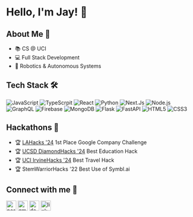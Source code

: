 # Hello, I'm Jay! 👋

## About Me 📖
- 📚 CS @ UCI
- 💻 Full Stack Development
- 🤖 Robotics & Autonomous Systems


## Tech Stack 🛠️

![JavaScript](https://img.shields.io/badge/JavaScript-F7DF1E?style=for-the-badge&logo=javascript&logoColor=black)
![TypeScrpit](https://img.shields.io/badge/TypeScript-3178C6?style=for-the-badge&logo=typescript&logoColor=white)
![React](https://img.shields.io/badge/React-20232A?style=for-the-badge&logo=react&logoColor=61DAFB)
![Python](https://img.shields.io/badge/Python-3776AB?style=for-the-badge&logo=python&logoColor=white)
![Next.Js](https://img.shields.io/badge/next.js-000000?style=for-the-badge&logo=nextdotjs&logoColor=white)
![Node.js](https://img.shields.io/badge/Node.js-43853D?style=for-the-badge&logo=node.js&logoColor=white)
![GraphQL](https://img.shields.io/badge/GraphQL-E10098?style=for-the-badge&logo=graphql&logoColor=white)
![Firebase](https://img.shields.io/badge/Firebase-FFCA28?style=for-the-badge&logo=firebase&logoColor=black)
![MongoDB](https://img.shields.io/badge/MongoDB-4EA94B?style=for-the-badge&logo=mongodb&logoColor=white)
![Flask](https://img.shields.io/badge/Flask-000000?style=for-the-badge&logo=flask&logoColor=white)
![FastAPI](https://img.shields.io/badge/FastAPI-005571?style=for-the-badge&logo=fastapi&logoColor=white)
![HTML5](https://img.shields.io/badge/HTML5-E34F26?style=for-the-badge&logo=html5&logoColor=white)
![CSS3](https://img.shields.io/badge/CSS3-1572B6?style=for-the-badge&logo=css3&logoColor=white)


## Hackathons 🥇

- 🏆 [LAHacks '24](https://devpost.com/software/teachme-3p7bw1) 1st Place Google Company Challenge
- 🏆 [UCSD DiamondHacks '24](https://devpost.com/software/abseas) Best Education Hack
- 🏆 [UCI IrvineHacks '24](https://devpost.com/software/xplore-p1dnvc) Best Travel Hack
- 🏆 StemWarriorHacks '22 Best Use of Symbl.ai


## Connect with me 🤝

<a href="https://jaywu.dev"><img src="https://img.shields.io/static/v1?message=Website&logo=globe&label=&color=0A0A0A&logoColor=white&labelColor=&style=for-the-badge" height="27" alt="portfolio logo"/></a>
<a href="mailto:jayqw@uci.edu"><img src="https://img.shields.io/static/v1?message=Gmail&logo=gmail&label=&color=D14836&logoColor=white&labelColor=&style=for-the-badge" height="27" alt="gmail logo"/></a>
<a href="https://devpost.com/jayqwu/"><img src="https://img.shields.io/static/v1?message=Devpost&logo=devpost&label=&color=013E55&logoColor=white&labelColor=&style=for-the-badge" height="27" alt="devpost logo"/></a>
<a href="https://www.linkedin.com/in/jayqw/"><img src="https://img.shields.io/static/v1?message=LinkedIn&logo=linkedin&label=&color=0077B5&logoColor=white&labelColor=&style=for-the-badge" height="27" alt="linkedin logo"/></a>
